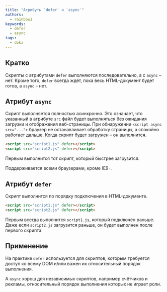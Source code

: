 ```yaml
---
title: "Атрибуты `defer` и `async`"
authors:
  - ra1nbow1
keywords:
  - defer
  - async
tags:
  - doka
---
```


## Кратко

Скрипты с атрибутами `defer` выполняются последовательно, а с `async` – нет. Кроме того, `defer` всегда ждёт, пока весь HTML-документ будет готов, а `async` – нет.

## Атрибут `async`

Скрипт выполняется полностью асинхронно. Это означает, что указанный в атрибуте `src` файл будет выполняться без ожидания загрузки и отображения веб-страницы. При обнаружении `<script async src="...">` браузер не останавливает обработку страницы, а спокойно работает дальше. Когда скрипт будет загружен – он выполнится.

```html
<script src="script1.js" defer></script>
<script src="script2.js" defer></script>
```

Первым выполнится тот скрипт, который быстрее загрузится.

Поддерживается всеми браузерами, кроме IE9-.

## Атрибут `defer`

Скрипт выполнится по порядку подключения в HTML-документе.

```html
<script src="script1.js" defer></script>
<script src="script2.js" defer></script>
```

Первым всегда выполнится `script1.js`, который подключён раньше. Даже если `script2.js` загрузится раньше, он будет выполнен после первого скрипта.

## Применение

На практике `defer` используется для скриптов, которым требуется доступ ко всему DOM и/или важен их относительный порядок выполнения.

А `async` хорош для независимых скриптов, например счётчиков и рекламы, относительный порядок выполнения которых не играет роли.
